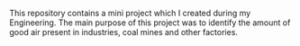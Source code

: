This repository contains a mini project which I created during my Engineering. The main purpose of this project was to identify the 
amount of good air present in industries, coal mines and other factories. 
